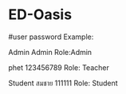# ED-Oasis

#user password Example:


Admin
Admin
Role:Admin


phet
123456789
Role: Teacher


Student
สมชาย
111111
Role: Student
